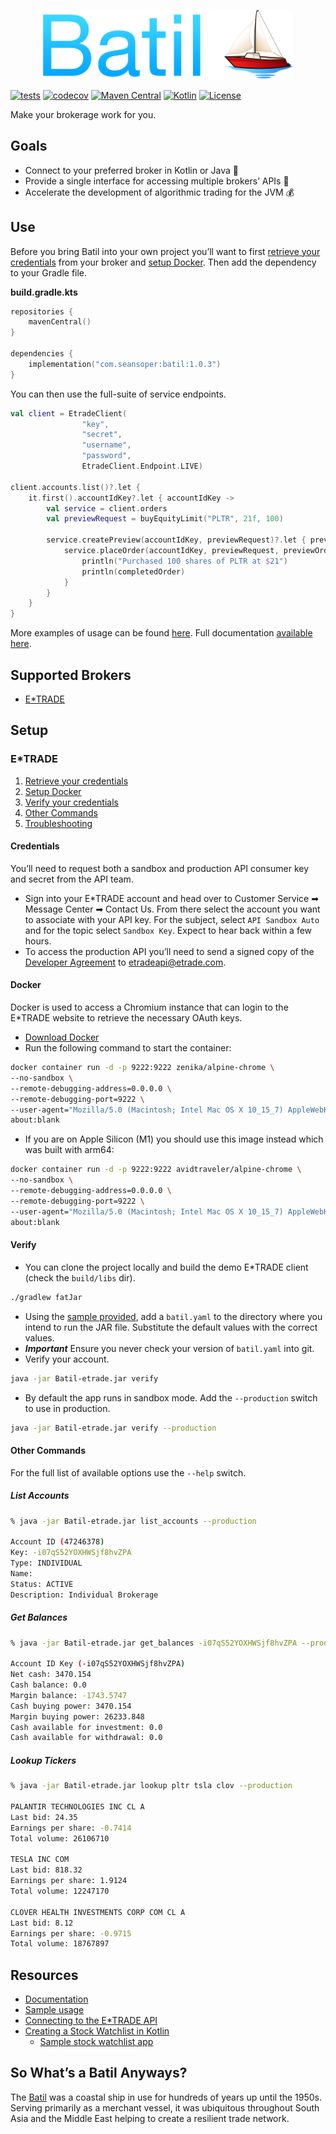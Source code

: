 <p align="center">
  <img src="https://github.com/ssoper/Batil/raw/master/gh/logo.png" width="400" alt="Batil Logo">
</p>

[![tests](https://github.com/ssoper/Batil/actions/workflows/build.yml/badge.svg)](https://github.com/ssoper/Batil/actions)
[![codecov](https://codecov.io/gh/ssoper/Batil/branch/master/graph/badge.svg?token=AX0EVTOJCS)](https://codecov.io/gh/ssoper/Batil)
[![Maven Central](https://img.shields.io/maven-central/v/com.seansoper/batil)](https://mvnrepository.com/artifact/com.seansoper)
[![Kotlin](https://img.shields.io/badge/kotlin-1.5.30-blue.svg?logo=kotlin)](http://kotlinlang.org)
[![License](https://img.shields.io/badge/license-MIT-blue.svg?style=flat)](https://opensource.org/licenses/MIT)

Make your brokerage work for you.

## Goals

* Connect to your preferred broker in Kotlin or Java 💁
* Provide a single interface for accessing multiple brokers’ APIs 🏪
* Accelerate the development of algorithmic trading for the JVM 💰

## Use

Before you bring Batil into your own project you’ll want to first [retrieve your credentials](#Credentials) from your broker and
[setup Docker](#docker). Then add the dependency to your Gradle file.

**build.gradle.kts**
```kotlin
repositories {
    mavenCentral()
}

dependencies {
    implementation("com.seansoper:batil:1.0.3")
}
```

You can then use the full-suite of service endpoints.

```kotlin
val client = EtradeClient(
                "key",
                "secret",
                "username",
                "password",
                EtradeClient.Endpoint.LIVE)

client.accounts.list()?.let {
    it.first().accountIdKey?.let { accountIdKey ->
        val service = client.orders
        val previewRequest = buyEquityLimit("PLTR", 21f, 100)

        service.createPreview(accountIdKey, previewRequest)?.let { previewOrderResponse ->
            service.placeOrder(accountIdKey, previewRequest, previewOrderResponse)?.let { completedOrder ->
                println("Purchased 100 shares of PLTR at $21")
                println(completedOrder)
            }
        }
    }
}
```

More examples of usage can be found [here](https://github.com/ssoper/Batil/blob/master/src/main/kotlin/Samples.kt). Full documentation [available here](https://seansoper.com/Batil/).

## Supported Brokers

* [E\*TRADE](https://etrade.com/)

## Setup

### E*TRADE

1. [Retrieve your credentials](#Credentials)
2. [Setup Docker](#Docker)
3. [Verify your credentials](#Verify)
4. [Other Commands](#other-commands)
5. [Troubleshooting](#Troubleshooting)

#### Credentials

You’ll need to request both a sandbox and production API consumer key and secret from the API team.

* Sign into your E\*TRADE account and head over to Customer Service ➡ Message Center ➡ Contact Us. From there select the account you want to associate with your API key. For the subject, select `API Sandbox Auto` and for the topic select `Sandbox Key`. Expect to hear back within a few hours.
* To access the production API you’ll need to send a signed copy of the [Developer Agreement](https://content.etrade.com/etrade/estation/pdf/APIDeveloperAgreement.pdf) to etradeapi@etrade.com.

#### Docker

Docker is used to access a Chromium instance that can login to the E\*TRADE website to retrieve the necessary OAuth keys.

* [Download Docker](https://www.docker.com/products/docker-desktop)
* Run the following command to start the container:

```bash
docker container run -d -p 9222:9222 zenika/alpine-chrome \
--no-sandbox \
--remote-debugging-address=0.0.0.0 \
--remote-debugging-port=9222 \
--user-agent="Mozilla/5.0 (Macintosh; Intel Mac OS X 10_15_7) AppleWebKit/537.36 (KHTML, like Gecko) Chrome/85.0.4183.121 Safari/537.36" \
about:blank
```

* If you are on Apple Silicon (M1) you should use this image instead which was built with arm64:

```bash
docker container run -d -p 9222:9222 avidtraveler/alpine-chrome \
--no-sandbox \
--remote-debugging-address=0.0.0.0 \
--remote-debugging-port=9222 \
--user-agent="Mozilla/5.0 (Macintosh; Intel Mac OS X 10_15_7) AppleWebKit/537.36 (KHTML, like Gecko) Chrome/85.0.4183.121 Safari/537.36" \
about:blank
```

#### Verify

* You can clone the project locally and build the demo E\*TRADE client (check the `build/libs` dir).

```bash
./gradlew fatJar
```

* Using the [sample provided](batil.sample.yaml), add a `batil.yaml` to the directory where you intend to run the JAR file. Substitute the default values with the correct values.
* **_Important_** Ensure you never check your version of `batil.yaml` into git.
* Verify your account.

```bash
java -jar Batil-etrade.jar verify
```

* By default the app runs in sandbox mode. Add the `--production` switch to use in production.

```bash
java -jar Batil-etrade.jar verify --production
```

#### Other Commands

For the full list of available options use the `--help` switch.

##### List Accounts

```bash
% java -jar Batil-etrade.jar list_accounts --production

Account ID (47246378)
Key: -i07qS52YOXHWSjf8hvZPA
Type: INDIVIDUAL
Name:
Status: ACTIVE
Description: Individual Brokerage
```

##### Get Balances

```bash
% java -jar Batil-etrade.jar get_balances -i07qS52YOXHWSjf8hvZPA --production

Account ID Key (-i07qS52YOXHWSjf8hvZPA)
Net cash: 3470.154
Cash balance: 0.0
Margin balance: -1743.5747
Cash buying power: 3470.154
Margin buying power: 26233.848
Cash available for investment: 0.0
Cash available for withdrawal: 0.0
```

##### Lookup Tickers

```bash
% java -jar Batil-etrade.jar lookup pltr tsla clov --production

PALANTIR TECHNOLOGIES INC CL A
Last bid: 24.35
Earnings per share: -0.7414
Total volume: 26106710

TESLA INC COM
Last bid: 818.32
Earnings per share: 1.9124
Total volume: 12247170

CLOVER HEALTH INVESTMENTS CORP COM CL A
Last bid: 8.12
Earnings per share: -0.9715
Total volume: 18767897
```

## Resources

* [Documentation](https://seansoper.com/Batil/)
* [Sample usage](https://github.com/ssoper/Batil/blob/master/src/main/kotlin/Samples.kt)
* [Connecting to the E\*TRADE API](https://seansoper.com/blog/connecting_etrade.html)
* [Creating a Stock Watchlist in Kotlin](https://seansoper.com/blog/creating_stock_watchlist_kotlin.html)
  * [Sample stock watchlist app](https://github.com/ssoper/watchlist)

## So What’s a Batil Anyways?

The [Batil](https://www.naval-encyclopedia.com/medieval-ships/) was a coastal ship in use for hundreds of years up until the 1950s. Serving primarily as a merchant vessel, it was ubiquitous throughout South Asia and the Middle East helping to create a resilient trade network.
